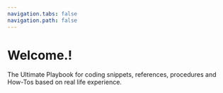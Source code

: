 ```yaml
---
navigation.tabs: false
navigation.path: false
---
```


# Welcome.!

The Ultimate Playbook for coding snippets, references, procedures and How-Tos based on real life experience.
 

